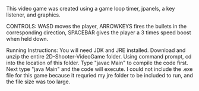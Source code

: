 This video game was created using a game loop timer, jpanels, a key listener, and graphics. 

CONTROLS: WASD moves the player, ARROWKEYS fires the bullets in the corresponding direction, SPACEBAR gives the player a 3 times speed boost when held down.

Running Instructions: You will need JDK and JRE installed. Download and unzip the entire 2D-Shooter-VideoGame folder. Using command prompt, cd into the location of this folder. Type "javac Main" to compile the code first. Next type "java Main" and the code will execute. I could not include the .exe file for this game because it requried my jre folder to be included to run, and the file size was too large. 
